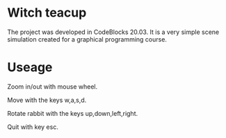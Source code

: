 # Witch teacup
The project was developed in CodeBlocks 20.03. It is a very simple scene simulation created for a graphical programming course.

# Useage
Zoom in/out with mouse wheel.

Move with the keys w,a,s,d.

Rotate rabbit with the keys up,down,left,right.

Quit with key esc.
